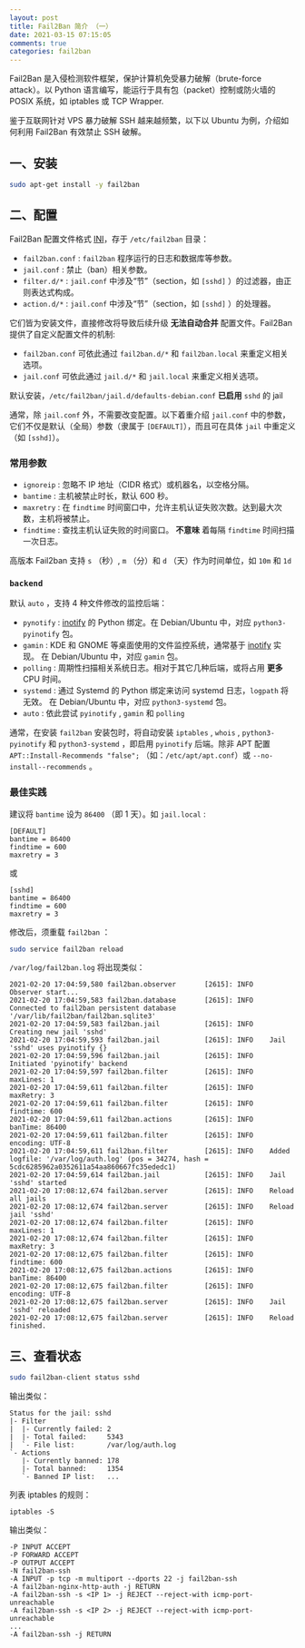 ```yaml
---
layout: post
title: Fail2Ban 简介 （一）
date: 2021-03-15 07:15:05
comments: true
categories: fail2ban
---
```


Fail2Ban 是入侵检测软件框架，保护计算机免受暴力破解（brute-force attack）。以 Python 语言编写，能运行于具有包（packet）控制或防火墙的 POSIX 系统，如 iptables 或 TCP Wrapper.

鉴于互联网针对 VPS 暴力破解 SSH 越来越频繁，以下以 Ubuntu 为例，介绍如何利用 Fail2Ban 有效禁止 SSH 破解。

## 一、安装

```bash
sudo apt-get install -y fail2ban
```

## 二、配置

Fail2Ban 配置文件格式 [INI](https://en.wikipedia.org/wiki/INI_file)，存于 `/etc/fail2ban` 目录：

* `fail2ban.conf` : `fail2ban` 程序运行的日志和数据库等参数。
* `jail.conf` : 禁止（ban）相关参数。
* `filter.d/*` : `jail.conf` 中涉及“节”（section，如 `[sshd]` ）的过滤器，由正则表达式构成。
* `action.d/*` : `jail.conf` 中涉及“节”（section，如 `[sshd]` ）的处理器。

它们皆为安装文件，直接修改将导致后续升级 **无法自动合并** 配置文件。Fail2Ban 提供了自定义配置文件的机制:

* `fail2ban.conf` 可依此通过 `fail2ban.d/*` 和 `fail2ban.local` 来重定义相关选项。
* `jail.conf` 可依此通过 `jail.d/*` 和 `jail.local` 来重定义相关选项。

默认安装，`/etc/fail2ban/jail.d/defaults-debian.conf` **已启用** `sshd` 的 jail

通常，除 `jail.conf` 外，不需要改变配置。以下着重介绍 `jail.conf` 中的参数，它们不仅是默认（全局）参数（隶属于 `[DEFAULT]`），而且可在具体 `jail` 中重定义（如 `[sshd]`）。

### 常用参数

* `ignoreip` : 忽略不 IP 地址（CIDR 格式）或机器名，以空格分隔。
* `bantime` : 主机被禁止时长，默认 600 秒。
* `maxretry` : 在 `findtime` 时间窗口中，允许主机认证失败次数。达到最大次数，主机将被禁止。
* `findtime` : 查找主机认证失败的时间窗口。 **不意味** 着每隔 `findtime` 时间扫描一次日志。

高版本 Fail2ban 支持 `s` （秒）, `m` （分）和 `d` （天）作为时间单位，如 `10m` 和 `1d`

### `backend`

默认 `auto` ，支持 4 种文件修改的监控后端：

* `pynotify` : [inotify](https://en.wikipedia.org/wiki/Inotify) 的 Python 绑定。在 Debian/Ubuntu 中，对应 `python3-pyinotify` 包。
* `gamin` :  KDE 和 GNOME 等桌面使用的文件监控系统，通常基于 [inotify](https://en.wikipedia.org/wiki/Inotify) 实现。 在 Debian/Ubuntu 中，对应 `gamin` 包。
* `polling` : 周期性扫描相关系统日志。相对于其它几种后端，或将占用 **更多** CPU 时间。
* `systemd` :  通过 Systemd 的 Python 绑定来访问 systemd 日志，`logpath` 将无效。 在 Debian/Ubuntu 中，对应 `python3-systemd` 包。
* `auto` : 依此尝试 `pyinotify` , `gamin` 和 `polling`

通常，在安装 `fail2ban` 安装包时，将自动安装 `iptables` , `whois` , `python3-pyinotify` 和 `python3-systemd` ，即启用 `pyinotify` 后端。除非 APT 配置 `APT::Install-Recommends "false";` （如：`/etc/apt/apt.conf`）或 `--no-install--recommends` 。

### 最佳实践

建议将 `bantime` 设为 `86400` （即 1 天）。如 `jail.local` :

```
[DEFAULT]
bantime = 86400
findtime = 600
maxretry = 3
```

或

```
[sshd]
bantime = 86400
findtime = 600
maxretry = 3
```

修改后，须重载 `fail2ban` ：

```bash
sudo service fail2ban reload
```

`/var/log/fail2ban.log` 将出现类似：

```
2021-02-20 17:04:59,580 fail2ban.observer       [2615]: INFO    Observer start...
2021-02-20 17:04:59,583 fail2ban.database       [2615]: INFO    Connected to fail2ban persistent database '/var/lib/fail2ban/fail2ban.sqlite3'
2021-02-20 17:04:59,583 fail2ban.jail           [2615]: INFO    Creating new jail 'sshd'
2021-02-20 17:04:59,593 fail2ban.jail           [2615]: INFO    Jail 'sshd' uses pyinotify {}
2021-02-20 17:04:59,596 fail2ban.jail           [2615]: INFO    Initiated 'pyinotify' backend
2021-02-20 17:04:59,597 fail2ban.filter         [2615]: INFO      maxLines: 1
2021-02-20 17:04:59,611 fail2ban.filter         [2615]: INFO      maxRetry: 3
2021-02-20 17:04:59,611 fail2ban.filter         [2615]: INFO      findtime: 600
2021-02-20 17:04:59,611 fail2ban.actions        [2615]: INFO      banTime: 86400
2021-02-20 17:04:59,611 fail2ban.filter         [2615]: INFO      encoding: UTF-8
2021-02-20 17:04:59,611 fail2ban.filter         [2615]: INFO    Added logfile: '/var/log/auth.log' (pos = 34274, hash = 5cdc6285962a0352611a54aa860667fc35ededc1)
2021-02-20 17:04:59,614 fail2ban.jail           [2615]: INFO    Jail 'sshd' started
2021-02-20 17:08:12,674 fail2ban.server         [2615]: INFO    Reload all jails
2021-02-20 17:08:12,674 fail2ban.server         [2615]: INFO    Reload jail 'sshd'
2021-02-20 17:08:12,674 fail2ban.filter         [2615]: INFO      maxLines: 1
2021-02-20 17:08:12,674 fail2ban.filter         [2615]: INFO      maxRetry: 3
2021-02-20 17:08:12,675 fail2ban.filter         [2615]: INFO      findtime: 600
2021-02-20 17:08:12,675 fail2ban.actions        [2615]: INFO      banTime: 86400
2021-02-20 17:08:12,675 fail2ban.filter         [2615]: INFO      encoding: UTF-8
2021-02-20 17:08:12,675 fail2ban.server         [2615]: INFO    Jail 'sshd' reloaded
2021-02-20 17:08:12,675 fail2ban.server         [2615]: INFO    Reload finished.
```

## 三、查看状态

```bash
sudo fail2ban-client status sshd
```

输出类似：

```
Status for the jail: sshd
|- Filter
|  |- Currently failed: 2
|  |- Total failed:     5343
|  `- File list:        /var/log/auth.log
`- Actions
   |- Currently banned: 178
   |- Total banned:     1354
   `- Banned IP list:   ...
```

列表 iptables 的规则：

```
iptables -S
```

输出类似：

```
-P INPUT ACCEPT
-P FORWARD ACCEPT
-P OUTPUT ACCEPT
-N fail2ban-ssh
-A INPUT -p tcp -m multiport --dports 22 -j fail2ban-ssh
-A fail2ban-nginx-http-auth -j RETURN
-A fail2ban-ssh -s <IP 1> -j REJECT --reject-with icmp-port-unreachable
-A fail2ban-ssh -s <IP 2> -j REJECT --reject-with icmp-port-unreachable
...
-A fail2ban-ssh -j RETURN
```
